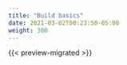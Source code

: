 ```yaml
---
title: "Build basics"
date: 2021-03-02T00:23:50-05:00
weight: 300
---
```


{{< preview-migrated >}}

